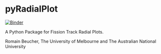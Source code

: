 # pyRadialPlot

[![Binder](https://mybinder.org/badge_logo.svg)](https://mybinder.org/v2/gh/rbeucher/pyRadialplot/master?filepath=examples%2FRadialPlot.ipynb)

A Python Package for Fission Track Radial Plots.

Romain Beucher, The University of Melbourne and The Australian National University
